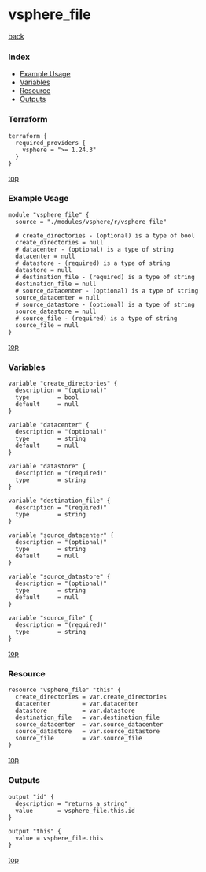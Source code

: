 # vsphere_file

[back](../vsphere.md)

### Index

- [Example Usage](#example-usage)
- [Variables](#variables)
- [Resource](#resource)
- [Outputs](#outputs)

### Terraform

```hcl
terraform {
  required_providers {
    vsphere = ">= 1.24.3"
  }
}
```

[top](#index)

### Example Usage

```hcl
module "vsphere_file" {
  source = "./modules/vsphere/r/vsphere_file"

  # create_directories - (optional) is a type of bool
  create_directories = null
  # datacenter - (optional) is a type of string
  datacenter = null
  # datastore - (required) is a type of string
  datastore = null
  # destination_file - (required) is a type of string
  destination_file = null
  # source_datacenter - (optional) is a type of string
  source_datacenter = null
  # source_datastore - (optional) is a type of string
  source_datastore = null
  # source_file - (required) is a type of string
  source_file = null
}
```

[top](#index)

### Variables

```hcl
variable "create_directories" {
  description = "(optional)"
  type        = bool
  default     = null
}

variable "datacenter" {
  description = "(optional)"
  type        = string
  default     = null
}

variable "datastore" {
  description = "(required)"
  type        = string
}

variable "destination_file" {
  description = "(required)"
  type        = string
}

variable "source_datacenter" {
  description = "(optional)"
  type        = string
  default     = null
}

variable "source_datastore" {
  description = "(optional)"
  type        = string
  default     = null
}

variable "source_file" {
  description = "(required)"
  type        = string
}
```

[top](#index)

### Resource

```hcl
resource "vsphere_file" "this" {
  create_directories = var.create_directories
  datacenter         = var.datacenter
  datastore          = var.datastore
  destination_file   = var.destination_file
  source_datacenter  = var.source_datacenter
  source_datastore   = var.source_datastore
  source_file        = var.source_file
}
```

[top](#index)

### Outputs

```hcl
output "id" {
  description = "returns a string"
  value       = vsphere_file.this.id
}

output "this" {
  value = vsphere_file.this
}
```

[top](#index)
